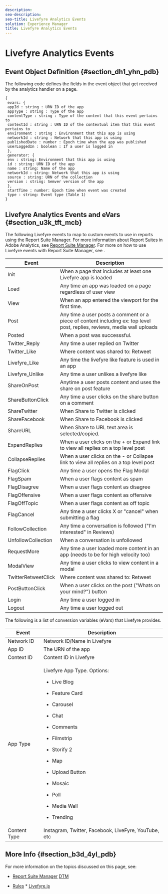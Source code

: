 ```yaml
---
description: 
seo-description: 
seo-title: Livefyre Analytics Events
solution: Experience Manager
title: Livefyre Analytics Events
---
```


# Livefyre Analytics Events

## Event Object Definition {#section_dh1_yhn_pdb}

The following code defines the fields in the event object that get received by the analytics handler on a page.

```
{
 evars: {
 appId : string : URN ID of the app
 appType : string : Type of the app
 contentType : string : Type of the content that this event pertains to
 contextId : string : URN ID of the contextual item that this event pertains to
 environment : string : Environment that this app is using
 networkId : string : Network that this app is using
 publishedDate : number : Epoch time when the app was published
 userLoggedIn : boolean : If a user is logged in
 },
 generator: {
 env : string: Environment that this app is using
 id : string: URN ID of the app
 name : string: Name of the app
 networkId : string: Network that this app is using
 source : string: URN of the collection
 version : string: Semver version of the app
 },
 startTime : number: Epoch time when event was created
 type : string: Event type (Table 1)
}

```
## Livefyre Analytics Events and eVars {#section_u3k_tft_mcb}

The following Livefyre events to map to custom events to use in reports using the Report Suite Manager. For more information about Report Suites in Adobe Analytics, see [Report Suite Manager](https://marketing.adobe.com/resources/help/en_US/reference/report_suites_admin.html). For more on how to use Livefyre events with Report Suite Manager, see [](c_use_livefyre_with_adobe_analytics.md#c_use_livefyre_with_adobe_analytics/section_iks_kgd_4cb).

<table id="table_n24_1kd_4cb"> 
 <title>Livefyre Analytics Events</title> 
 <tgroup cols="2"> 
  <colspec colnum="1" colname="col1" /> 
  <colspec colnum="2" colname="col2" /> 
  <thead> 
   <tr> 
    <th class="entry">Event</th> 
    <th class="entry">Description</th> 
   </tr> 
  </thead> 
  <tbody> 
   <tr> 
    <td>Init</td> 
    <td>When a page that includes at least one Livefyre app is loaded</td> 
   </tr> 
   <tr> 
    <td>Load</td> 
    <td>Any time an app was loaded on a page regardless of user view</td> 
   </tr> 
   <tr> 
    <td>View</td> 
    <td>When an app entered the viewport for the first time.</td> 
   </tr> 
   <tr> 
    <td>Post</td> 
    <td>Any time a user posts a comment or a piece of content including ex: top level post, replies, reviews, media wall uploads </td> 
   </tr> 
   <tr> 
    <td>Posted</td> 
    <td>When a post was successsful.</td> 
   </tr> 
   <tr> 
    <td>Twitter_Reply</td> 
    <td>Any time a user replied on Twitter</td> 
   </tr> 
   <tr> 
    <td>Twitter_Like</td> 
    <td>Where content was shared to: Retweet</td> 
   </tr> 
   <tr> 
    <td>Livefyre_Like</td> 
    <td>Any time the livefyre like feature is used in an app</td> 
   </tr> 
   <tr> 
    <td>Livefyre_Unlike</td> 
    <td>Any time a user unlikes a livefyre like </td> 
   </tr> 
   <tr> 
    <td>ShareOnPost</td> 
    <td>Anytime a user posts content and uses the share on post feature</td> 
   </tr> 
   <tr> 
    <td>ShareButtonClick</td> 
    <td>Any time a user clicks on the share button on a comment</td> 
   </tr> 
   <tr> 
    <td>ShareTwitter</td> 
    <td>When Share to Twitter is clicked</td> 
   </tr> 
   <tr> 
    <td>ShareFacebook</td> 
    <td>When Share to Facebook is clicked</td> 
   </tr> 
   <tr> 
    <td>ShareURL</td> 
    <td>When Share to URL text area is selected/copied.</td> 
   </tr> 
   <tr> 
    <td>ExpandReplies </td> 
    <td>When a user clicks on the + or Expand link to view all replies on a top level post</td> 
   </tr> 
   <tr> 
    <td>CollapseReplies </td> 
    <td>When a user clicks on the - or Collapse link to view all replies on a top level post</td> 
   </tr> 
   <tr> 
    <td>FlagClick</td> 
    <td>Any time a user opens the Flag Modal</td> 
   </tr> 
   <tr> 
    <td>FlagSpam</td> 
    <td>When a user flags content as spam</td> 
   </tr> 
   <tr> 
    <td>FlagDisagree</td> 
    <td>When a user flags content as disagree</td> 
   </tr> 
   <tr> 
    <td>FlagOffensive</td> 
    <td>When a user flags content as offensive</td> 
   </tr> 
   <tr> 
    <td>FlagOffTopic</td> 
    <td>When a user flags content as off topic</td> 
   </tr> 
   <tr> 
    <td>FlagCancel </td> 
    <td>Any time a user clicks X or "cancel" when submitting a flag</td> 
   </tr> 
   <tr> 
    <td>FollowCollection</td> 
    <td>Any time a conversation is followed ("I'm interested" in Reviews) </td> 
   </tr> 
   <tr> 
    <td>UnfollowCollection</td> 
    <td>When a conversation is unfollowed</td> 
   </tr> 
   <tr> 
    <td>RequestMore</td> 
    <td>Any time a user loaded more content in an app (needs to be for high velocity too) </td> 
   </tr> 
   <tr> 
    <td>ModalView</td> 
    <td>Any time a user clicks to view content in a modal</td> 
   </tr> 
   <tr> 
    <td>TwitterRetweetClick</td> 
    <td>Where content was shared to: Retweet</td> 
   </tr> 
   <tr> 
    <td>PostButtonClick</td> 
    <td>When a user clicks on the post ("Whats on your mind?") button</td> 
   </tr> 
   <tr> 
    <td>Login</td> 
    <td>Any time a user logged in</td> 
   </tr> 
   <tr> 
    <td>Logout</td> 
    <td>Any time a user logged out</td> 
   </tr> 
  </tbody> 
 </tgroup> 
</table>

The following is a list of conversion variables (eVars) that Livefyre provides.

<table id="table_dvm_pkd_4cb"> 
 <title>Conversion Variables (eVars) </title> 
 <tgroup cols="2"> 
  <colspec colnum="1" colname="col1" /> 
  <colspec colnum="2" colname="col2" /> 
  <thead> 
   <tr> 
    <th class="entry">Event</th> 
    <th class="entry">Description</th> 
   </tr> 
  </thead> 
  <tbody> 
   <tr> 
    <td>Network ID</td> 
    <td>Network ID/Name in Livefyre</td> 
   </tr> 
   <tr> 
    <td>App ID</td> 
    <td>The URN of the app</td> 
   </tr> 
   <tr> 
    <td>Context ID</td> 
    <td>Content ID in Livefyre</td> 
   </tr> 
   <tr> 
    <td>App Type</td> 
    <td> <p>Livefyre App Type. Options:</p> 
     <ul id="ul_sxl_h1y_12b"> 
      <li> <p>Live Blog</p> <p></p> </li> 
      <li> <p>Feature Card</p> </li> 
      <li> <p>Carousel</p> </li> 
      <li> <p>Chat</p> </li> 
      <li> <p>Comments</p> </li> 
      <li> <p>Filmstrip</p> </li> 
      <li> <p>Storify 2</p> </li> 
      <li> <p>Map</p> </li> 
      <li> <p>Upload Button</p> </li> 
      <li> <p>Mosaic</p> </li> 
      <li> <p>Poll</p> </li> 
      <li> <p>Media Wall</p> </li> 
      <li> <p>Trending</p> </li> 
     </ul> </td> 
   </tr> 
   <tr> 
    <td>Content Type</td> 
    <td>Instagram, Twitter, Facebook, LiveFyre, YouTube, etc</td> 
   </tr> 
  </tbody> 
 </tgroup> 
</table>

## More Info {#section_b3d_4yl_pdb}

For more information on the topics discussed on this page, see:

* [Report Suite Manager](https://marketing.adobe.com/resources/help/en_US/reference/report_suites_admin.html)
  [DTM](https://marketing.adobe.com/resources/help/en_US/livefyre/c_filmstrip_app.html)
  
  
* [Rules](https://marketing.adobe.com/resources/help/en_US/dtm/rules.html)
  *
  [Livefyre.js](c_reference_livefyre.js_comp.md#topic_hcz_ppx_2cb)
  
  
